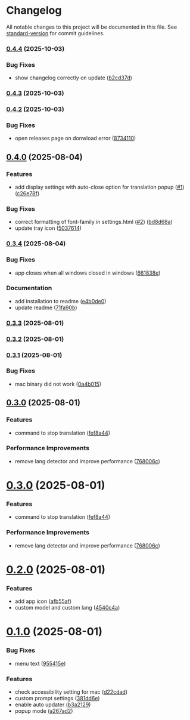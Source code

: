 # Changelog

All notable changes to this project will be documented in this file. See [standard-version](https://github.com/conventional-changelog/standard-version) for commit guidelines.

### [0.4.4](https://github.com/rot1024/honyo/compare/v0.4.3...v0.4.4) (2025-10-03)


### Bug Fixes

* show changelog correctly on update ([b2cd37d](https://github.com/rot1024/honyo/commit/b2cd37da9f7e7dbd5db796cc461581d66638fbb5))

### [0.4.3](https://github.com/rot1024/honyo/compare/v0.4.2...v0.4.3) (2025-10-03)

### [0.4.2](https://github.com/rot1024/honyo/compare/v0.4.1...v0.4.2) (2025-10-03)


### Bug Fixes

* open releases page on donwload error ([8734110](https://github.com/rot1024/honyo/commit/8734110a48e21f32364fb24552e345309b7f1556))

## [0.4.0](https://github.com/rot1024/honyo/compare/v0.3.4...v0.4.0) (2025-08-04)


### Features

* add display settings with auto-close option for translation popup ([#1](https://github.com/rot1024/honyo/issues/1)) ([c26e78f](https://github.com/rot1024/honyo/commit/c26e78f8ace5a6ab5ba1675d8098e6b4b30f5001))


### Bug Fixes

* correct formatting of font-family in settings.html ([#2](https://github.com/rot1024/honyo/issues/2)) ([bd8d68a](https://github.com/rot1024/honyo/commit/bd8d68a16cfb494f02ffa56c1d2f73cac849ef42))
* update tray icon ([5037614](https://github.com/rot1024/honyo/commit/50376149f60a8c14a1bce883b77d9458fe65475f))

### [0.3.4](https://github.com/rot1024/honyo/compare/v0.3.3...v0.3.4) (2025-08-04)


### Bug Fixes

* app closes when all windows closed in windows ([661838e](https://github.com/rot1024/honyo/commit/661838e2a02d8f80f4906154423b55cbe8e7a411))


### Documentation

* add installation to readme ([e4b0de0](https://github.com/rot1024/honyo/commit/e4b0de0de2e76d1203109cf95971b0f634b73973))
* update readme ([71fa90b](https://github.com/rot1024/honyo/commit/71fa90ba44b5884954e70a6c6703188cda9f8ef3))

### [0.3.3](https://github.com/rot1024/honyo/compare/v0.3.2...v0.3.3) (2025-08-01)

### [0.3.2](https://github.com/rot1024/honyo/compare/v0.3.1...v0.3.2) (2025-08-01)

### [0.3.1](https://github.com/rot1024/honyo/compare/v0.3.0...v0.3.1) (2025-08-01)


### Bug Fixes

* mac binary did not work ([0a4b015](https://github.com/rot1024/honyo/commit/0a4b01504b5695e8aa349f0e661df91e6ab21f93))

## [0.3.0](https://github.com/rot1024/honyo/compare/v0.2.0...v0.3.0) (2025-08-01)


### Features

* command to stop translation ([fef8a44](https://github.com/rot1024/honyo/commit/fef8a441113dbf232d8774800e14ee29a1f1a401))


### Performance Improvements

* remove lang detector and improve performance ([768006c](https://github.com/rot1024/honyo/commit/768006c89ca7f6292fe0d56bf9582c835ce48f59))

# [0.3.0](https://github.com/rot1024/honyo/compare/v0.2.0...v0.3.0) (2025-08-01)


### Features

* command to stop translation ([fef8a44](https://github.com/rot1024/honyo/commit/fef8a441113dbf232d8774800e14ee29a1f1a401))


### Performance Improvements

* remove lang detector and improve performance ([768006c](https://github.com/rot1024/honyo/commit/768006c89ca7f6292fe0d56bf9582c835ce48f59))



# [0.2.0](https://github.com/rot1024/honyo/compare/v0.1.0...v0.2.0) (2025-08-01)


### Features

* add app icon ([afb55af](https://github.com/rot1024/honyo/commit/afb55af742a1c7ab11184ef73781871e7bfc7fed))
* custom model and custom lang ([4540c4a](https://github.com/rot1024/honyo/commit/4540c4a9c4444c7a992932cccc079aeb951288ce))



# [0.1.0](https://github.com/rot1024/honyo/compare/381dd6ef1b5cfa73c66722f0bd7e3ebfdf554518...v0.1.0) (2025-08-01)


### Bug Fixes

* menu text ([955415e](https://github.com/rot1024/honyo/commit/955415eb4aa21552fd726198335955fa0caea112))


### Features

* check accessibility setting for mac ([d22cdad](https://github.com/rot1024/honyo/commit/d22cdada58c31c8a32de8878ad5487b84d6cf7e8))
* custom prompt settings ([381dd6e](https://github.com/rot1024/honyo/commit/381dd6ef1b5cfa73c66722f0bd7e3ebfdf554518))
* enable auto updater ([b3a2129](https://github.com/rot1024/honyo/commit/b3a21297d8960224afeb5043586f0569d4b0f3a2))
* popup mode ([a267ad2](https://github.com/rot1024/honyo/commit/a267ad259677a0da7cbe87b94796591261b269f6))
